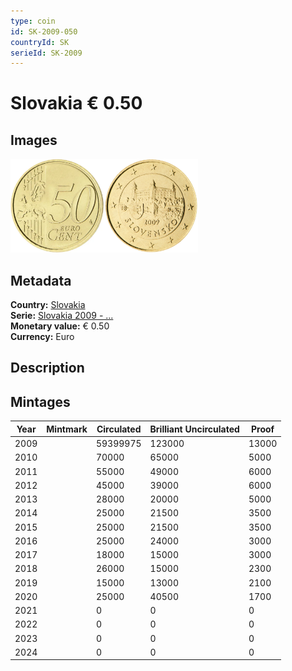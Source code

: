```yaml
---
type: coin
id: SK-2009-050
countryId: SK
serieId: SK-2009
---
```


# Slovakia € 0.50

## Images

<img src="../../../Images/common-2007-050.webp" height="150" alt="Front image"><img src="Images/slovakia-2009-050.webp" height="150" alt="Back image">

## Metadata

**Country:** [Slovakia](../index.md)\
**Serie:** [Slovakia 2009 - ...](index.md)\
**Monetary value:** € 0.50\
**Currency:** Euro

## Description

## Mintages

| Year | Mintmark | Circulated | Brilliant Uncirculated | Proof |
| ---- | -------- | ---------- | ---------------------- | ----- |
| 2009 |          | 59399975   | 123000                 | 13000 |
| 2010 |          | 70000      | 65000                  | 5000  |
| 2011 |          | 55000      | 49000                  | 6000  |
| 2012 |          | 45000      | 39000                  | 6000  |
| 2013 |          | 28000      | 20000                  | 5000  |
| 2014 |          | 25000      | 21500                  | 3500  |
| 2015 |          | 25000      | 21500                  | 3500  |
| 2016 |          | 25000      | 24000                  | 3000  |
| 2017 |          | 18000      | 15000                  | 3000  |
| 2018 |          | 26000      | 15000                  | 2300  |
| 2019 |          | 15000      | 13000                  | 2100  |
| 2020 |          | 25000      | 40500                  | 1700  |
| 2021 |          | 0          | 0                      | 0     |
| 2022 |          | 0          | 0                      | 0     |
| 2023 |          | 0          | 0                      | 0     |
| 2024 |          | 0          | 0                      | 0     |
